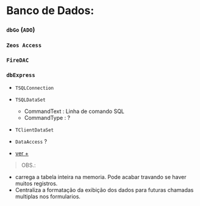 # Banco de Dados:

### `dbGo` (`ADO`)
### `Zeos Access`
### `FireDAC`
### `dbExpress` 
- `TSQLConnection` 
- `TSQLDataSet`
  - CommandText : Linha de comando SQL
  - CommandType : ?

- `TClientDataSet`
- `DataAccess` ?
- [ver +](https://www.youtube.com/watch?v=rrxT3P7MTBQ)


 > OBS.: 
  - carrega a tabela inteira na memoria. Pode acabar travando se haver muitos registros.
  - Centraliza a formatação da exibição dos dados para futuras chamadas multiplas nos formularios.
